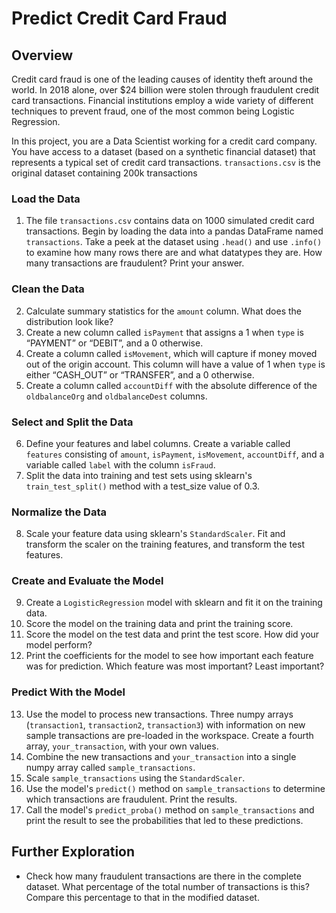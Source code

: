 # Predict Credit Card Fraud

## Overview
Credit card fraud is one of the leading causes of identity theft around the world. In 2018 alone, over $24 billion were stolen through fraudulent credit card transactions. Financial institutions employ a wide variety of different techniques to prevent fraud, one of the most common being Logistic Regression.

In this project, you are a Data Scientist working for a credit card company. You have access to a dataset (based on a synthetic financial dataset) that represents a typical set of credit card transactions. `transactions.csv` is the original dataset containing 200k transactions

### Load the Data
1. The file `transactions.csv` contains data on 1000 simulated credit card transactions. Begin by loading the data into a pandas DataFrame named `transactions`. Take a peek at the dataset using `.head()` and use `.info()` to examine how many rows there are and what datatypes they are. How many transactions are fraudulent? Print your answer.

### Clean the Data
2. Calculate summary statistics for the `amount` column. What does the distribution look like?
3. Create a new column called `isPayment` that assigns a 1 when `type` is “PAYMENT” or “DEBIT”, and a 0 otherwise.
4. Create a column called `isMovement`, which will capture if money moved out of the origin account. This column will have a value of 1 when `type` is either “CASH_OUT” or “TRANSFER”, and a 0 otherwise.
5. Create a column called `accountDiff` with the absolute difference of the `oldbalanceOrg` and `oldbalanceDest` columns.

### Select and Split the Data
6. Define your features and label columns. Create a variable called `features` consisting of `amount`, `isPayment`, `isMovement`, `accountDiff`, and a variable called `label` with the column `isFraud`.
7. Split the data into training and test sets using sklearn's `train_test_split()` method with a test_size value of 0.3.

### Normalize the Data
8. Scale your feature data using sklearn's `StandardScaler`. Fit and transform the scaler on the training features, and transform the test features.

### Create and Evaluate the Model
9. Create a `LogisticRegression` model with sklearn and fit it on the training data.
10. Score the model on the training data and print the training score.
11. Score the model on the test data and print the test score. How did your model perform?
12. Print the coefficients for the model to see how important each feature was for prediction. Which feature was most important? Least important?

### Predict With the Model
13. Use the model to process new transactions. Three numpy arrays (`transaction1`, `transaction2`, `transaction3`) with information on new sample transactions are pre-loaded in the workspace. Create a fourth array, `your_transaction`, with your own values.
14. Combine the new transactions and `your_transaction` into a single numpy array called `sample_transactions`.
15. Scale `sample_transactions` using the `StandardScaler`.
16. Use the model's `predict()` method on `sample_transactions` to determine which transactions are fraudulent. Print the results.
17. Call the model's `predict_proba()` method on `sample_transactions` and print the result to see the probabilities that led to these predictions.


## Further Exploration
- Check how many fraudulent transactions are there in the complete dataset. What percentage of the total number of transactions is this? Compare this percentage to that in the modified dataset.

